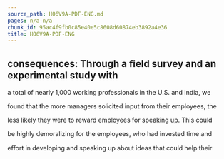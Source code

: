 ```yaml
---
source_path: H06V9A-PDF-ENG.md
pages: n/a-n/a
chunk_id: 95ac4f9fb0c85e40e5c8608d60874eb3892a4e36
title: H06V9A-PDF-ENG
---
```

## consequences: Through a ﬁeld survey and an experimental study with

a total of nearly 1,000 working professionals in the U.S. and India, we

found that the more managers solicited input from their employees, the

less likely they were to reward employees for speaking up. This could

be highly demoralizing for the employees, who had invested time and

eﬀort in developing and speaking up about ideas that could help their

